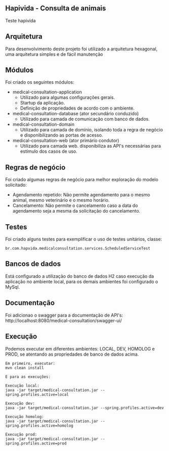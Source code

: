 ## Hapivida - Consulta de animais
Teste hapivida 

## Arquitetura
Para desenvolvimento deste projeto foi utilizado a arquitetura hexagonal, uma arquitetura simples e de fácil manutenção

## Módulos
Foi criado os seguintes módulos:

- medical-consultation-application
  - Utilizado para algumas configurações gerais.
  - Startup da aplicação.
  - Definição de propriedades de acordo com o ambiente.
- medical-consultation-database (ator secundário conduzido)
    - Utilizado para camada de comunicação com banco de dados.
- medical-consultation-domain
    - Utilizado para camada de domínio, isolando toda a regra de negócio e disponibilizando as portas de acesso.
- medical-consultation-web (ator primário condutor)
    - Utilizado para camada web. disponibiliza as API's necessárias para estímulo dos casos de uso.


## Regras de negócio

Foi criado algumas regras de negócio para melhor exploração do modelo solicitado:

  - Agendamento repetido: Não permite agendamento para o mesmo animal, mesmo veterinário e o mesmo horário.
  - Cancelamento: Não permite o cancelamento caso a data do agendamento seja a mesma da solicitação do cancelamento.

## Testes
Foi criado alguns testes para exemplificar o uso de testes unitários, classe:

```
br.com.hapvida.medicalconsultation.services.ScheduledServiceTest
```

## Bancos de dados
Está configurado a utilização do banco de dados H2 caso execução da aplicação no ambiente local, para os demais ambientes foi configurado o MySql.

## Documentação
Foi adicionao o swagger para a documentação de API's: <br>
http://localhost:8080/medical-consultation/swagger-ui/

## Execução
Podemos executar em diferentes ambientes: LOCAL, DEV, HOMOLOG e PROD, se atentando as propriedades de banco de dados acima.

```
Em primeiro, executar: 
mvn clean install

E para as execuções:

Execução local:
java -jar target/medical-consultation.jar --spring.profiles.active=local

Execução dev:
java -jar target/medical-consultation.jar --spring.profiles.active=dev

Execução homolog:
java -jar target/medical-consultation.jar --spring.profiles.active=homolog

Execução prod:
java -jar target/medical-consultation.jar --spring.profiles.active=prod
```